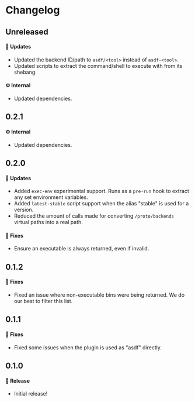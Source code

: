 # Changelog

## Unreleased

#### 🚀 Updates

- Updated the backend ID/path to `asdf/<tool>` instead of `asdf-<tool>`.
- Updated scripts to extract the command/shell to execute with from its shebang.

#### ⚙️ Internal

- Updated dependencies.

## 0.2.1

#### ⚙️ Internal

- Updated dependencies.

## 0.2.0

#### 🚀 Updates

- Added `exec-env` experimental support. Runs as a `pre-run` hook to extract any set environment variables.
- Added `latest-stable` script support when the alias "stable" is used for a version.
- Reduced the amount of calls made for converting `/proto/backends` virtual paths into a real path.

#### 🐞 Fixes

- Ensure an executable is always returned, even if invalid.

## 0.1.2

#### 🐞 Fixes

- Fixed an issue where non-executable bins were being returned. We do our best to filter this list.

## 0.1.1

#### 🐞 Fixes

- Fixed some issues when the plugin is used as "asdf" directly.

## 0.1.0

#### 🎉 Release

- Initial release!
